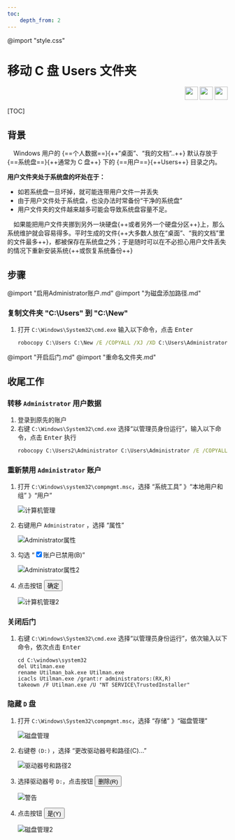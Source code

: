 ```yaml
---
toc:
    depth_from: 2
---
```

@import "style.css"

# 移动 C 盘 Users 文件夹

<div id="tags" style="text-align: right;">
<img src="/logo/魔术师.svg" height="30">
<img src="/logo/气球狗.svg" height="30">
<img src="/logo/兔子.svg" height="30">
</div>

[TOC]

## 背景
&emsp;Windows 用户的 {==个人数据==}{++“桌面”、“我的文档”..++} 默认存放于 {==系统盘==}{++通常为 C 盘++} 下的 {==用户==}{++Users++} 目录之内。

**用户文件夹处于系统盘的坏处在于：**
- 如若系统盘一旦坏掉，就可能连带用户文件一并丢失
- 由于用户文件处于系统盘，也没办法时常备份“干净的系统盘”
- 用户文件夹的文件越来越多可能会导致系统盘容量不足。

&emsp;如果能把用户文件夹挪到另外一块硬盘{++或者另外一个硬盘分区++}上，那么系统维护就会容易得多。平时生成的文件{++大多数人放在“桌面”、“我的文档”里的文件最多++}，都被保存在系统盘之外；于是随时可以在不必担心用户文件丢失的情况下重新安装系统{++或恢复系统备份++}

## 步骤
@import "启用Administrator账户.md"
@import "为磁盘添加路径.md"
### 复制文件夹 "C:\Users" 到 "C:\New"
1. 打开 `C:\Windows\System32\cmd.exe` 输入以下命令，点击 <kbd>Enter</kbd>
    ```bat
    robocopy C:\Users C:\New /E /COPYALL /XJ /XD C:\Users\Administrator
    ```
@import "开启后门.md"
@import "重命名文件夹.md"
## 收尾工作
### 转移 `Administrator` 用户数据
1. 登录到原先的账户
2. 右键 `C:\Windows\System32\cmd.exe` 选择“以管理员身份运行”，输入以下命令，点击 <kbd>Enter</kbd> 执行
    ```bat
    robocopy C:\Users2\Administrator C:\Users\Administrator /E /COPYALL /XJ
    ```
### 重新禁用 `Administrator` 账户
1. 打开 `C:\Windows\system32\compmgmt.msc`，选择 “系统工具” 》“本地用户和组” 》“用户”

    ![计算机管理](img/计算机管理.png)
2. 右键用户 `Administrator` ，选择 “属性”

    ![Administrator属性](img/Administrator属性2.png)
3. 勾选 “<input type="checkbox" checked="checked"/>账户已禁用(B)”

    ![Administrator属性2](img/Administrator属性.png)
4. 点击按钮 <button>确定</button>

    ![计算机管理2](img/计算机管理2.png)

### 关闭后门
1. 右键 `C:\Windows\System32\cmd.exe` 选择“以管理员身份运行”，依次输入以下命令，依次点击 <kbd>Enter</kbd>
    ```bat{class="line-numbers"}
    cd C:\windows\system32
    del Utilman.exe
    rename Utilman_bak.exe Utilman.exe
    icacls Utilman.exe /grant:r administrators:(RX,R)
    takeown /F Utilman.exe /U "NT SERVICE\TrustedInstaller"
    ```

### 隐藏 `D` 盘
1. 打开 `C:\Windows\System32\compmgmt.msc`，选择 “存储” 》“磁盘管理”

    ![磁盘管理](img/磁盘管理.png)
2. 右键卷 `(D:)` ，选择 “更改驱动器号和路径(C)...”

    ![驱动器号和路径2](img/驱动器号和路径2.png)
6. 选择驱动器号 `D:`，点击按钮 <button>删除(R)</button>

    ![警告](img/警告.png)
7. 点击按钮 <button>是(Y)</button>

    ![磁盘管理2](img/磁盘管理2.png)